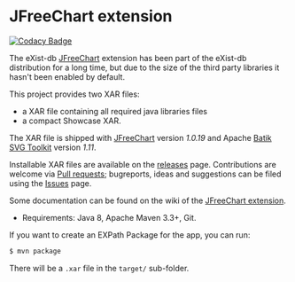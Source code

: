 JFreeChart extension
==========

[![Codacy Badge](https://api.codacy.com/project/badge/Grade/23edb120de61468e8675acc868de5074)](https://app.codacy.com/app/dannes/jfreechart?utm_source=github.com&utm_medium=referral&utm_content=eXist-db/jfreechart&utm_campaign=Badge_Grade_Dashboard)

The eXist-db [JFreeChart](http://www.jfree.org/jfreechart/) extension has been part of the eXist-db distribution for a long time, but due to the size of the third party libraries it hasn't been enabled by default. 

This project provides two XAR files:
- a XAR file containing all required java libraries files 
- a compact Showcase XAR.

The XAR file is shipped with [JFreeChart](http://www.jfree.org/jfreechart/) version *1.0.19* and Apache [Batik SVG Toolkit](https://xmlgraphics.apache.org/batik/) version *1.11*.

Installable XAR files are available on the [releases](../../releases) page. Contributions are welcome via [Pull requests](../../pulls); bugreports, ideas and suggestions can be filed using the [Issues](../../issues) page.


Some documentation can be found on the wiki of the [JFreeChart extension](https://github.com/eXist-db/jfreechart/wiki).

* Requirements: Java 8, Apache Maven 3.3+, Git.

If you want to create an EXPath Package for the app, you can run:

```bash
$ mvn package
```

There will be a `.xar` file in the `target/` sub-folder.

